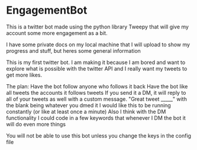 # EngagementBot
This is a twitter bot made using the python library Tweepy that will give my account some more engagement as a bit.

I have some private docs on my local machine that I will upload to show my progress and stuff, but heres some general information


This is my first twitter bot. I am making it because I am bored and want to explore what is possible with the twitter API and I really want my tweets to get more likes.


The plan:
Have the bot follow anyone who follows it back
Have the bot like all tweets the accounts it follows tweets
If you send it a DM, it will reply to all of your tweets as well with a custom message. "Great tweet _____" with the blank being whatever you dmed it
I would like this to be running constantly (or like at least once a minute)
Also I think with the DM functionality I could code in a few keywords that whenever I DM the bot it will do even more things



You will not be able to use this bot unless you change the keys in the config file
